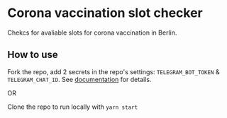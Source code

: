 # Corona vaccination slot checker

Chekcs for avaliable slots for corona vaccination in Berlin.

## How to use

Fork the repo, add 2 secrets in the repo's settings: `TELEGRAM_BOT_TOKEN` & `TELEGRAM_CHAT_ID`. See [documentation](https://core.telegram.org/bots/api) for details.

OR

Clone the repo to run locally with `yarn start`
